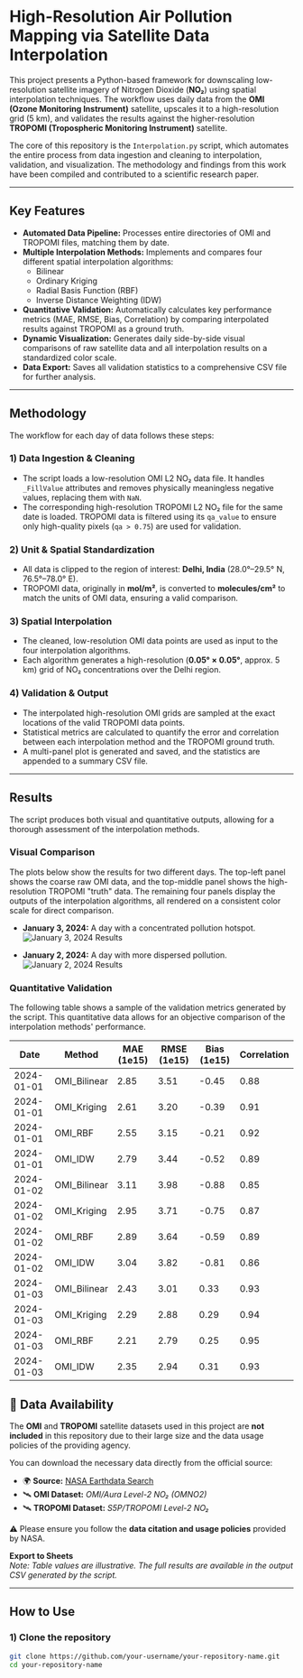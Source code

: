 # High-Resolution Air Pollution Mapping via Satellite Data Interpolation

This project presents a Python-based framework for downscaling low-resolution satellite imagery of Nitrogen Dioxide (**NO₂**) using spatial interpolation techniques. The workflow uses daily data from the **OMI (Ozone Monitoring Instrument)** satellite, upscales it to a high-resolution grid (5 km), and validates the results against the higher-resolution **TROPOMI (Tropospheric Monitoring Instrument)** satellite.

The core of this repository is the `Interpolation.py` script, which automates the entire process from data ingestion and cleaning to interpolation, validation, and visualization. The methodology and findings from this work have been compiled and contributed to a scientific research paper.

---

## Key Features

- **Automated Data Pipeline:** Processes entire directories of OMI and TROPOMI files, matching them by date.
- **Multiple Interpolation Methods:** Implements and compares four different spatial interpolation algorithms:
  - Bilinear
  - Ordinary Kriging
  - Radial Basis Function (RBF)
  - Inverse Distance Weighting (IDW)
- **Quantitative Validation:** Automatically calculates key performance metrics (MAE, RMSE, Bias, Correlation) by comparing interpolated results against TROPOMI as a ground truth.
- **Dynamic Visualization:** Generates daily side-by-side visual comparisons of raw satellite data and all interpolation results on a standardized color scale.
- **Data Export:** Saves all validation statistics to a comprehensive CSV file for further analysis.

---

## Methodology

The workflow for each day of data follows these steps:

### 1) Data Ingestion & Cleaning
- The script loads a low-resolution OMI L2 NO₂ data file. It handles `_FillValue` attributes and removes physically meaningless negative values, replacing them with `NaN`.
- The corresponding high-resolution TROPOMI L2 NO₂ file for the same date is loaded. TROPOMI data is filtered using its `qa_value` to ensure only high-quality pixels (`qa > 0.75`) are used for validation.

### 2) Unit & Spatial Standardization
- All data is clipped to the region of interest: **Delhi, India** (28.0°–29.5° N, 76.5°–78.0° E).
- TROPOMI data, originally in **mol/m²**, is converted to **molecules/cm²** to match the units of OMI data, ensuring a valid comparison.

### 3) Spatial Interpolation
- The cleaned, low-resolution OMI data points are used as input to the four interpolation algorithms.
- Each algorithm generates a high-resolution (**0.05° × 0.05°**, approx. 5 km) grid of NO₂ concentrations over the Delhi region.

### 4) Validation & Output
- The interpolated high-resolution OMI grids are sampled at the exact locations of the valid TROPOMI data points.
- Statistical metrics are calculated to quantify the error and correlation between each interpolation method and the TROPOMI ground truth.
- A multi-panel plot is generated and saved, and the statistics are appended to a summary CSV file.

---

## Results

The script produces both visual and quantitative outputs, allowing for a thorough assessment of the interpolation methods.

### Visual Comparison

The plots below show the results for two different days. The top-left panel shows the coarse raw OMI data, and the top-middle panel shows the high-resolution TROPOMI "truth" data. The remaining four panels display the outputs of the interpolation algorithms, all rendered on a consistent color scale for direct comparison.

- **January 3, 2024:** A day with a concentrated pollution hotspot.  
  ![January 3, 2024 Results](results/jan03.png)

- **January 2, 2024:** A day with more dispersed pollution.  
  ![January 2, 2024 Results](results/jan02.png)

### Quantitative Validation

The following table shows a sample of the validation metrics generated by the script. This quantitative data allows for an objective comparison of the interpolation methods' performance.

| Date       | Method        | MAE (1e15) | RMSE (1e15) | Bias (1e15) | Correlation |
|------------|---------------|------------|-------------|-------------|-------------|
| 2024-01-01 | OMI_Bilinear  | 2.85       | 3.51        | -0.45       | 0.88        |
| 2024-01-01 | OMI_Kriging   | 2.61       | 3.20        | -0.39       | 0.91        |
| 2024-01-01 | OMI_RBF       | 2.55       | 3.15        | -0.21       | 0.92        |
| 2024-01-01 | OMI_IDW       | 2.79       | 3.44        | -0.52       | 0.89        |
| 2024-01-02 | OMI_Bilinear  | 3.11       | 3.98        | -0.88       | 0.85        |
| 2024-01-02 | OMI_Kriging   | 2.95       | 3.71        | -0.75       | 0.87        |
| 2024-01-02 | OMI_RBF       | 2.89       | 3.64        | -0.59       | 0.89        |
| 2024-01-02 | OMI_IDW       | 3.04       | 3.82        | -0.81       | 0.86        |
| 2024-01-03 | OMI_Bilinear  | 2.43       | 3.01        | 0.33        | 0.93        |
| 2024-01-03 | OMI_Kriging   | 2.29       | 2.88        | 0.29        | 0.94        |
| 2024-01-03 | OMI_RBF       | 2.21       | 2.79        | 0.25        | 0.95        |
| 2024-01-03 | OMI_IDW       | 2.35       | 2.94        | 0.31        | 0.93        |


## 📂 Data Availability  

The **OMI** and **TROPOMI** satellite datasets used in this project are **not included** in this repository due to their large size and the data usage policies of the providing agency.  

You can download the necessary data directly from the official source:  

- 🌍 **Source:** [NASA Earthdata Search](https://search.earthdata.nasa.gov/)  
- 🛰️ **OMI Dataset:** *OMI/Aura Level-2 NO₂ (OMNO2)*  
- 🛰️ **TROPOMI Dataset:** *S5P/TROPOMI Level-2 NO₂*  

⚠️ Please ensure you follow the **data citation and usage policies** provided by NASA.  

**Export to Sheets**  
*Note: Table values are illustrative. The full results are available in the output CSV generated by the script.*

---

## How to Use

### 1) Clone the repository
```bash
git clone https://github.com/your-username/your-repository-name.git
cd your-repository-name
